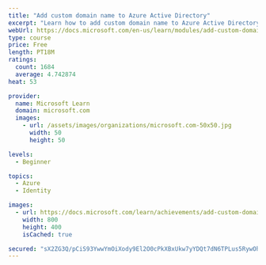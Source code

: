 ```yaml
---
title: "Add custom domain name to Azure Active Directory"
excerpt: "Learn how to add custom domain name to Azure Active Directory."
webUrl: https://docs.microsoft.com/en-us/learn/modules/add-custom-domain-name-azure-active-directory/
type: course
price: Free
length: PT18M
ratings:
  count: 1684
  average: 4.742874
heat: 53

provider:
  name: Microsoft Learn
  domain: microsoft.com
  images:
    - url: /assets/images/organizations/microsoft.com-50x50.jpg
      width: 50
      height: 50

levels:
  - Beginner

topics:
  - Azure
  - Identity

images:
  - url: https://docs.microsoft.com/learn/achievements/add-custom-domain-name-azure-active-directory-social.png
    width: 800
    height: 400
    isCached: true

secured: "sX2ZG3Q/pCiS93YwwYmOiXody9El2O0cPkXBxUkw7yYDQt7dN6TPLus5RywOhW9yCcvt8NgfRKBpiSx38ms6twSBG65HJiUra0I8rnzkO4z2he7vdAbiErFintpsRp9RQ2gklxoO9cO2hOP9gOwmaEOSdu9tsqMB2jZVwQgaKCYj3vnJ1oK578fdudnr/XwT+YM7qbL5sEUzWiwrWzh2pLkGJ4d1opxPOY3wUYmiWHXEnXIPTGv7mWslDyGqH+WQDPZHob/aURXZsh2BUDcd+4DgUr56/jhGF4ysKPINRePcqHWyQXsLQInrncJtAM75c2Fqst1gCDBxp4Vrbc7BjvS8okx5t1qbmaU8kNQiUpsYB1Q9P0ovYk7b5tJX+HPkBqmUblvRxZZruDAH2oFiGrPJ/Auf19BsaIJIBzFkV3E=;FsLvDk8siTf6glV2GCL6ng=="
---
```


